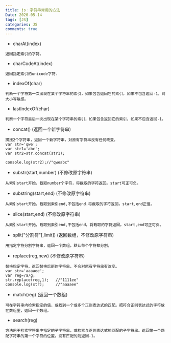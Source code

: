```yaml
---
title: js：字符串常用的方法
Date: 2020-05-14
tags: [JS]
categories: JS
comments: true
---
```


- charAt(index) 
```
返回指定索引的字符。
```
- charCodeAt(index)
```
返回指定索引的unicode字符.
```
- indexOf(char)
```
判断一个字符第一次出现在某个字符串的索引，如果包含返回它的索引，如果不包含返回-1。对大小写敏感。
```
- lastIndexOf(char)
```
判断一个字符最后一次出现在某个字符串的索引，如果包含返回它的索引，如果不包含返回-1。
```
- concat()   (返回一个新字符串)
```
拼接2个字符串，返回一个新字符串，对原有字符串没有任何改变。
var str='qwe';
var str1='abc';
var str2=str.concat(str1);

console.log(str2);//"qweabc"
```
- substr(start,number)  (不修改原字符串)
```
从索引start开始，截取number个字符，将截取的字符返回。start可正可负。
```
- substring(start,end)  (不修改原字符串)
```
从索引start开始，截取到索引end,不包括end.将截取的字符返回。start,end正值。
```
- slice(start,end)  (不修改原字符串)
```
从索引start开始，截取到索引end,不包括end。将截取的字符返回。start,end可正可负。
```
- split("分割符"[,limit]) (返回数组，不修改原字符串)
```
用指定字符分割字符串，返回一个数组。默认每个字符都分割。
```
- replace(reg,new) (不修改原字符串)
```
替换指定字符，返回替换后新的字符串，不会对原有字符串有改变。
var str='aaaaee';
var reg=/a/g;
str.replace(reg,1);   //"1111ee"
console.log(str);     //"aaaaee"
```
- match(reg) (返回一个数组)
```
可在字符串内检索指定的值，或找到一个或多个正则表达式的匹配。把符合正则表达式的字符放在数组里，返回一个数组。
```
- search(reg) 
```
方法用于检索字符串中指定的子字符串，或检索与正则表达式相匹配的子字符串。返回第一个匹配字符串的第一个字符的位置。没有匹配的则返回-1。

```
